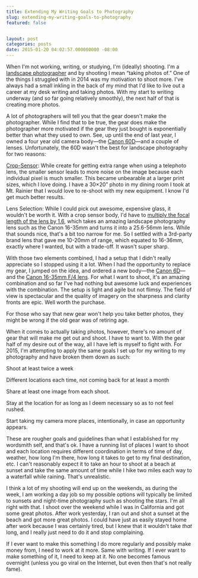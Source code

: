 ```yaml
---
title: Extending My Writing Goals to Photography
slug: extending-my-writing-goals-to-photography
featured: false


layout: post
categories: posts
date: 2015-01-20 04:02:57.000000000 -08:00
---
```


When I'm not working, writing, or studying, I'm (ideally) shooting. I'm a [landscape photographer](http://jlymanphotography.net) and by shooting I mean “taking photos of.” One of the things I struggled with in 2014 was my motivation to shoot more. I've always had a small inkling in the back of my mind that I'd like to live out a career at my desk writing and taking photos. With my start to writing underway (and so far going relatively smoothly), the next half of that is creating more photos.

A lot of photographers will tell you that the gear doesn't make the photographer. While I find that to be true, the gear does make the photographer more motivated if the gear they just bought is exponentially better than what they used to own. See, up until the end of last year, I owned a four year old camera body—the [Canon 60D](http://www.usa.canon.com/cusa/consumer/products/cameras/slr_cameras/eos_60d)—and a couple of lenses. Unfortunately, the 60D wasn't the best for landscape photography for two reasons:

[Crop-Sensor](http://en.wikipedia.org/wiki/Crop_factor): While create for getting extra range when using a telephoto lens, the smaller sensor leads to more noise on the image because each individual pixel is much smaller. This became unbearable at a larger print sizes, which I love doing. I have a 30×20” photo in my dining room I took at Mt. Rainier that I would love to re-shoot with my new equipment. I know I'd get much better results.

Lens Selection: While I could pick out awesome, expensive glass, it wouldn't be worth it. With a crop sensor body, I'd have to [multiply the focal length of the lens by 1.6](http://en.wikipedia.org/wiki/Crop_factor), which takes an amazing landscape photography lens such as the Canon 16-35mm and turns it into a 25.6-56mm lens. While that sounds nice, that's a bit too narrow for me. So I settled with a 3rd-party brand lens that gave me 10-20mm of range, which equated to 16-36mm, exactly where I wanted, but with a trade-off. It wasn't super sharp.

With those two elements combined, I had a setup that I didn't really appreciate so I stopped using it a lot. When I had the opportunity to replace my gear, I jumped on the idea, and ordered a new body—the [Canon 6D](http://www.usa.canon.com/cusa/consumer/products/cameras/slr_cameras/eos_6d)—and the [Canon 16-35mm F/4 lens](http://www.usa.canon.com/cusa/consumer/products/cameras/ef_lens_lineup/ef_16_35mm_f_4l_is_usm). For what I want to shoot, it's an amazing combination and so far I've had nothing but awesome luck and experiences with the combination. The setup is light and agile but not flimsy. The field of view is spectacular and the quality of imagery on the sharpness and clarity fronts are epic. Well worth the purchase.

For those who say that new gear won't help you take better photos, they might be wrong if the old gear was of retiring age.

When it comes to actually taking photos, however, there's no amount of gear that will make me get out and shoot. I have to want to. With the gear half of my desire out of the way, all I have left is myself to fight with. For 2015, I'm attempting to apply the same goals I set up for my writing to my photography and have broken them down as such:

Shoot at least twice a week

Different locations each time, not coming back for at least a month

Share at least one image from each shoot.

Stay at the location for as long as I deem necessary so as to not feel rushed.

Start taking my camera more places, intentionally, in case an opportunity appears.

These are rougher goals and guidelines than what I established for my wordsmith self, and that's ok. I have a running list of places I want to shoot and each location requires different coordination in terms of time of day, weather, how long I'm there, how long it takes to get to my final destination, etc. I can't reasonably expect it to take an hour to shoot at a beach at sunset and take the same amount of time while I hike two miles each way to a waterfall while raining. That's unrealistic.

I think a lot of my shooting will end up on the weekends, as during the week, I am working a day job so my possible options will typically be limited to sunsets and night-time photography such as shooting the stars. I'm all right with that. I shoot over the weekend while I was in California and got some great photos. After work yesterday, I ran out and shot a sunset at the beach and got more great photos. I could have just as easily stayed home after work because I was certainly tired, but I knew that it wouldn't take _that_ long, and I really just need to do it and stop complaining.

If I ever want to make this something I do more regularly and possibly make money from, I need to work at it more. Same with writing. If I ever want to make something of it, I need to keep at it. No one becomes famous overnight (unless you go viral on the Internet, but even then that's not really fame).

